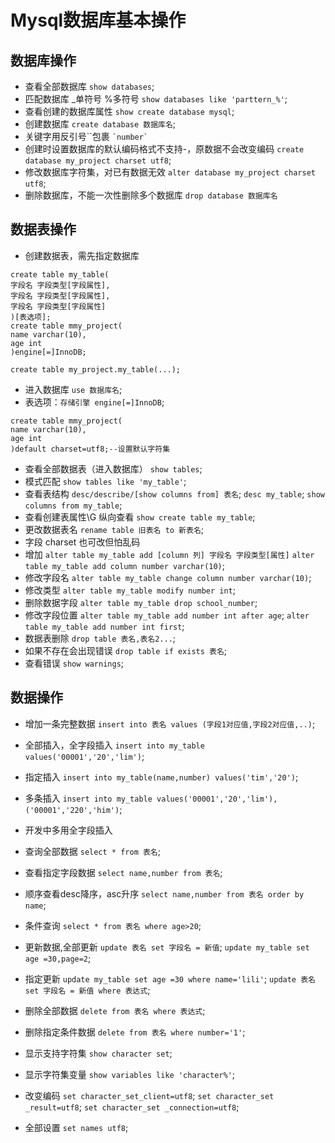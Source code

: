# Mysql数据库基本操作

## 数据库操作

- 查看全部数据库
`show databases`;
- 匹配数据库 _单符号 %多符号
`show databases like 'parttern_%'`;
- 查看创建的数据库属性
`show create database mysql`;
- 创建数据库
`create database 数据库名`;
- 关键字用反引号``包裹
``` `number` ```
- 创建时设置数据库的默认编码格式不支持-，原数据不会改变编码
`create database my_project charset utf8`;
- 修改数据库字符集，对已有数据无效
`alter database my_project charset utf8`;
- 删除数据库，不能一次性删除多个数据库
`drop database 数据库名`

## 数据表操作

- 创建数据表，需先指定数据库

```创建数据表
create table my_table(
字段名 字段类型[字段属性],
字段名 字段类型[字段属性],
字段名 字段类型[字段属性]
)[表选项];
create table mmy_project(
name varchar(10),
age int
)engine[=]InnoDB;

create table my_project.my_table(...);
```

- 进入数据库
`use 数据库名`;
- 表选项：`存储引擎 engine[=]InnoDB`;

```设置默认字符集
create table mmy_project(
name varchar(10),
age int
)default charset=utf8;--设置默认字符集
```

- 查看全部数据表（进入数据库）
`show tables`;
- 模式匹配
`show tables like 'my_table'`;
- 查看表结构
`desc/describe/[show columns from] 表名`;
`desc my_table`;
`show columns from my_table`;
- 查看创建表属性\G 纵向查看
`show create table my_table`;
- 更改数据表名
`rename table 旧表名 to 新表名`;
- 字段 charset 也可改但怕乱码
- 增加
`alter table my_table add [column 列] 字段名 字段类型[属性]`
`alter table my_table add column number varchar(10)`;
- 修改字段名
`alter table my_table change column number varchar(10)`;
- 修改类型
`alter table my_table modify number int`;
- 删除数据字段
`alter table my_table drop school_number`;
- 修改字段位置
`alter table my_table add number int after age`;
`alter table my_table add number int first`;
- 数据表删除
`drop table 表名,表名2...`;
- 如果不存在会出现错误
`drop table if exists 表名`;
- 查看错误
`show warnings`;

## 数据操作

- 增加一条完整数据
`insert into 表名 values (字段1对应值,字段2对应值,..)`;
- 全部插入，全字段插入
`insert into my_table values('00001','20','lim')`;
- 指定插入
`insert into my_table(name,number) values('tim','20')`;
- 多条插入
`insert into my_table values('00001','20','lim'),
('00001','220','him')`;
- 开发中多用全字段插入
- 查询全部数据
`select * from 表名`;
- 查看指定字段数据
`select name,number from 表名`;
- 顺序查看desc降序，asc升序
`select name,number from 表名 order by name`;
- 条件查询
`select * from 表名 where age>20`;
- 更新数据,全部更新
`update 表名 set 字段名 = 新值`;
`update my_table set age =30,page=2`;
- 指定更新
`update my_table set age =30 where name='lili'`;
`update 表名 set 字段名 = 新值 where 表达式`;
- 删除全部数据
`delete from 表名 where 表达式`;
- 删除指定条件数据
`delete from 表名 where number='1'`;

- 显示支持字符集
`show character set`;
- 显示字符集变量
`show variables like 'character%'`;
- 改变编码
`set character_set_client=utf8`;
`set character_set _result=utf8`;
`set character_set _connection=utf8`;
- 全部设置
`set names utf8`;